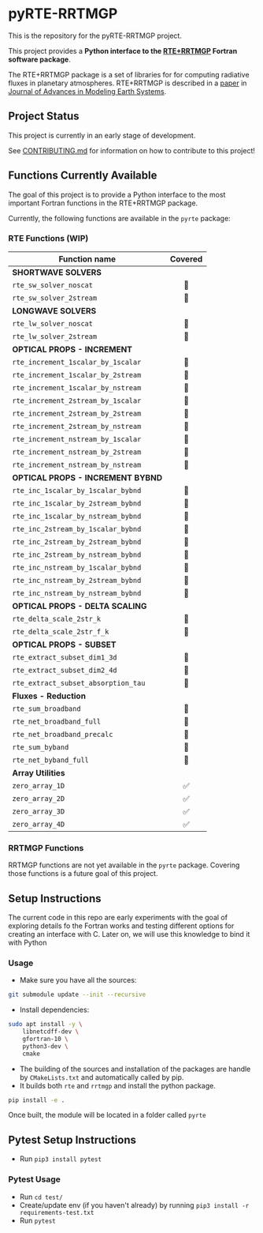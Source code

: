# pyRTE-RRTMGP

This is the repository for the pyRTE-RRTMGP project.

This project provides a **Python interface to the [RTE+RRTMGP](https://earth-system-radiation.github.io/rte-rrtmgp/)
Fortran software package**.

The RTE+RRTMGP package is a set of libraries for for computing radiative fluxes in
planetary atmospheres. RTE+RRTMGP is described in a
[paper](https://doi.org/10.1029/2019MS001621) in
[Journal of Advances in Modeling Earth Systems](http://james.agu.org/).

## Project Status

This project is currently in an early stage of development.

See [CONTRIBUTING.md](CONTRIBUTING.md) for information on how to contribute to this project!

## Functions Currently Available

The goal of this project is to provide a Python interface to the most important
Fortran functions in the RTE+RRTMGP package.

Currently, the following functions are available in the `pyrte` package:

### RTE Functions (WIP)

| Function name                           | Covered |
|-----------------------------------------|:-------:|
| **SHORTWAVE SOLVERS**                   |         |
| `rte_sw_solver_noscat`                  |   🔲   |
| `rte_sw_solver_2stream`                 |   🔲   |
| **LONGWAVE SOLVERS**                    |         |
| `rte_lw_solver_noscat`                  |   🔲   |
| `rte_lw_solver_2stream`                 |   🔲   |
| **OPTICAL PROPS - INCREMENT**           |         |
| `rte_increment_1scalar_by_1scalar`      |   🔲   |
| `rte_increment_1scalar_by_2stream`      |   🔲   |
| `rte_increment_1scalar_by_nstream`      |   🔲   |
| `rte_increment_2stream_by_1scalar`      |   🔲   |
| `rte_increment_2stream_by_2stream`      |   🔲   |
| `rte_increment_2stream_by_nstream`      |   🔲   |
| `rte_increment_nstream_by_1scalar`      |   🔲   |
| `rte_increment_nstream_by_2stream`      |   🔲   |
| `rte_increment_nstream_by_nstream`      |   🔲   |
| **OPTICAL PROPS - INCREMENT BYBND**     |         |
| `rte_inc_1scalar_by_1scalar_bybnd`      |   🔲   |
| `rte_inc_1scalar_by_2stream_bybnd`      |   🔲   |
| `rte_inc_1scalar_by_nstream_bybnd`      |   🔲   |
| `rte_inc_2stream_by_1scalar_bybnd`      |   🔲   |
| `rte_inc_2stream_by_2stream_bybnd`      |   🔲   |
| `rte_inc_2stream_by_nstream_bybnd`      |   🔲   |
| `rte_inc_nstream_by_1scalar_bybnd`      |   🔲   |
| `rte_inc_nstream_by_2stream_bybnd`      |   🔲   |
| `rte_inc_nstream_by_nstream_bybnd`      |   🔲   |
| **OPTICAL PROPS - DELTA SCALING**       |         |
| `rte_delta_scale_2str_k`                |   🔲   |
| `rte_delta_scale_2str_f_k`              |   🔲   |
| **OPTICAL PROPS - SUBSET**              |         |
| `rte_extract_subset_dim1_3d`            |   🔲   |
| `rte_extract_subset_dim2_4d`            |   🔲   |
| `rte_extract_subset_absorption_tau`     |   🔲   |
| **Fluxes - Reduction**                  |         |
| `rte_sum_broadband`                     |   🔲   |
| `rte_net_broadband_full`                |   🔲   |
| `rte_net_broadband_precalc`             |   🔲   |
| `rte_sum_byband`                        |   🔲   |
| `rte_net_byband_full`                   |   🔲   |
| **Array Utilities**                     |         |
| `zero_array_1D`                         |   ✅   |
| `zero_array_2D`                         |   ✅   |
| `zero_array_3D`                         |   ✅   |
| `zero_array_4D`                         |   ✅   |

### RRTMGP Functions

RRTMGP functions are not yet available in the `pyrte` package.
Covering those functions is a future goal of this project.

## Setup Instructions

The current code in this repo are early experiments with the goal of exploring details fo the Fortran works and testing different options for creating an interface with C.
Later on, we will use this knowledge to bind it with Python

### Usage

* Make sure you have all the sources:

``` bash
git submodule update --init --recursive
```

* Install dependencies:

``` bash
sudo apt install -y \
    libnetcdff-dev \
    gfortran-10 \
    python3-dev \
    cmake
```

* The building of the sources and installation of the packages are handle by `CMakeLists.txt` and automatically called by pip.
* It builds both `rte` and `rrtmgp` and install the python package.


``` bash
pip install -e .
```

Once built, the module will be located in a folder called `pyrte`

## Pytest Setup Instructions

* Run `pip3 install pytest`

### Pytest Usage
* Run `cd test/`
* Create/update env (if you haven't already) by running `pip3 install -r requirements-test.txt`
* Run `pytest`
